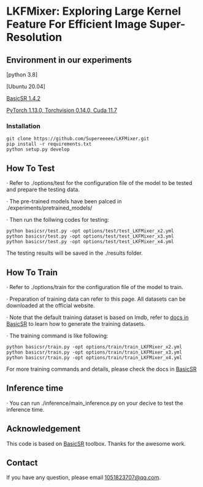 # LKFMixer: Exploring Large Kernel Feature For Efficient Image Super-Resolution

## Environment in our experiments
[python 3.8]

[Ubuntu 20.04]

[BasicSR 1.4.2](https://github.com/XPixelGroup/BasicSR)

[PyTorch 1.13.0, Torchvision 0.14.0, Cuda 11.7](https://pytorch.org/get-started/previous-versions/)

### Installation
```
git clone https://github.com/Supereeeee/LKFMixer.git
pip install -r requirements.txt
python setup.py develop
```

## How To Test
· Refer to ./options/test for the configuration file of the model to be tested and prepare the testing data.  

· The pre-trained models have been palced in ./experiments/pretrained_models/  

· Then run the follwing codes for testing:  

```
python basicsr/test.py -opt options/test/test_LKFMixer_x2.yml
python basicsr/test.py -opt options/test/test_LKFMixer_x3.yml
python basicsr/test.py -opt options/test/test_LKFMixer_x4.yml
```
The testing results will be saved in the ./results folder.

## How To Train
· Refer to ./options/train for the configuration file of the model to train.  

· Preparation of training data can refer to this page. All datasets can be downloaded at the official website.  

· Note that the default training dataset is based on lmdb, refer to [docs in BasicSR](https://github.com/XPixelGroup/BasicSR/blob/master/docs/DatasetPreparation.md) to learn how to generate the training datasets.  

· The training command is like following:
```
python basicsr/train.py -opt options/train/train_LKFMixer_x2.yml
python basicsr/train.py -opt options/train/train_LKFMixer_x3.yml
python basicsr/train.py -opt options/train/train_LKFMixer_x4.yml
```
For more training commands and details, please check the docs in [BasicSR](https://github.com/XPixelGroup/BasicSR)  


## Inference time
· You can run ./inference/main_inference.py on your decive to test the inference time.


## Acknowledgement
This code is based on [BasicSR](https://github.com/XPixelGroup/BasicSR) toolbox. Thanks for the awesome work.

## Contact
If you have any question, please email 1051823707@qq.com.
